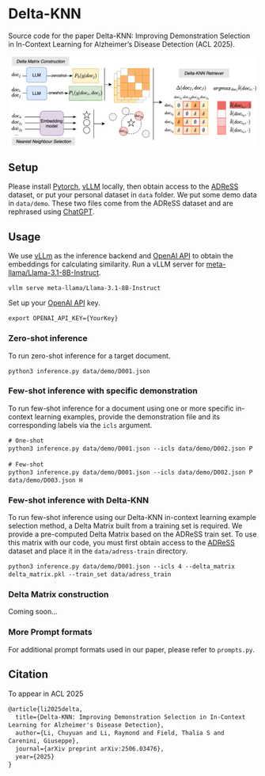 # Delta-KNN
Source code for the paper Delta-KNN: Improving Demonstration Selection in In-Context Learning for Alzheimer’s Disease Detection (ACL 2025).
<br>
<br>
<img src="pipeline.png" width="800">

## Setup
Please install [Pytorch](https://pytorch.org/get-started/locally/), [vLLM](https://pypi.org/project/vllm/) locally, then obtain access to the [ADReSS](https://talkbank.org/dementia/ADReSS-2020/) dataset, or put your personal dataset in ```data``` folder. 
We put some demo data in ```data/demo```. These two files come from the ADReSS dataset and are rephrased using [ChatGPT](https://chatgpt.com/).

## Usage
We use [vLLm](https://docs.vllm.ai/en/latest/) as the inference backend and [OpenAI API](https://openai.com/api/) to obtain the embeddings for calculating similarity. Run a vLLM server for [meta-llama/Llama-3.1-8B-Instruct](https://huggingface.co/meta-llama/Llama-3.1-8B-Instruct).
```
vllm serve meta-llama/Llama-3.1-8B-Instruct
```
Set up your [OpenAI API](https://openai.com/api/) key.
```
export OPENAI_API_KEY={YourKey}
```

### Zero-shot inference
To run zero-shot inference for a target document.
```
python3 inference.py data/demo/D001.json
```

### Few-shot inference with specific demonstration
To run few-shot inference for a document using one or more specific in-context learning examples, provide the demonstration file and its corresponding labels via the ```icls``` argument.
```
# One-shot
python3 inference.py data/demo/D001.json --icls data/demo/D002.json P

# Few-shot
python3 inference.py data/demo/D001.json --icls data/demo/D002.json P data/demo/D003.json H
```

### Few-shot inference with Delta-KNN
To run few-shot inference using our Delta-KNN in-context learning example selection method, a Delta Matrix built from a training set is required. 
We provide a pre-computed Delta Matrix based on the ADReSS train set. 
To use this matrix with our code, you must first obtain access to the [ADReSS](https://talkbank.org/dementia/ADReSS-2020/) dataset and place it in the ```data/adress-train``` directory.

```
python3 inference.py data/demo/D001.json --icls 4 --delta_matrix delta_matrix.pkl --train_set data/adress_train
```

### Delta Matrix construction
Coming soon...

### More Prompt formats
For additional prompt formats used in our paper, please refer to ```prompts.py```.

## Citation
To appear in ACL 2025

```
@article{li2025delta,
  title={Delta-KNN: Improving Demonstration Selection in In-Context Learning for Alzheimer's Disease Detection},
  author={Li, Chuyuan and Li, Raymond and Field, Thalia S and Carenini, Giuseppe},
  journal={arXiv preprint arXiv:2506.03476},
  year={2025}
}
```
